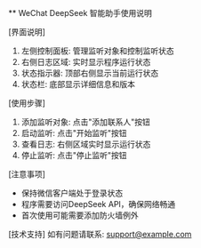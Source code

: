 ** WeChat DeepSeek 智能助手使用说明

[界面说明]
1. 左侧控制面板: 管理监听对象和控制监听状态
2. 右侧日志区域: 实时显示程序运行状态
3. 状态指示器: 顶部右侧显示当前运行状态
4. 状态栏: 底部显示详细信息和版本

[使用步骤]
1. 添加监听对象: 点击"添加联系人"按钮
2. 启动监听: 点击"开始监听"按钮
3. 查看日志: 右侧区域实时显示运行状态
4. 停止监听: 点击"停止监听"按钮

[注意事项]
- 保持微信客户端处于登录状态
- 程序需要访问DeepSeek API，确保网络畅通
- 首次使用可能需要添加防火墙例外

[技术支持]
如有问题请联系: support@example.com
